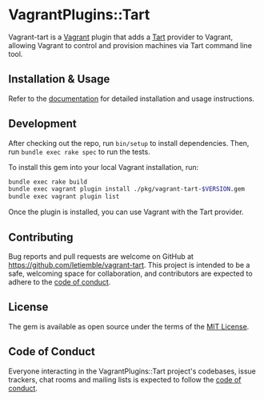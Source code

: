 # VagrantPlugins::Tart

Vagrant-tart is a [Vagrant](http://www.vagrantup.com) plugin that adds a
[Tart](https://tart.run/) provider to Vagrant, allowing Vagrant to
control and provision machines via Tart command line tool.

## Installation & Usage

Refer to the [documentation](https://letiemble.github.io/vagrant-tart/) for detailed installation and usage instructions.

## Development

After checking out the repo, run `bin/setup` to install dependencies.
Then, run `bundle exec rake spec` to run the tests.

To install this gem into your local Vagrant installation, run:

```bash
bundle exec rake build
bundle exec vagrant plugin install ./pkg/vagrant-tart-$VERSION.gem
bundle exec vagrant plugin list
```

Once the plugin is installed, you can use Vagrant with the Tart provider.

## Contributing

Bug reports and pull requests are welcome on GitHub at https://github.com/letiemble/vagrant-tart. This project is intended to be a safe, welcoming space for collaboration, and contributors are expected to adhere to the [code of conduct](https://github.com/letiemble/vagrant-tart/blob/main/CODE_OF_CONDUCT.md).

## License

The gem is available as open source under the terms of the [MIT License](https://opensource.org/licenses/MIT).

## Code of Conduct

Everyone interacting in the VagrantPlugins::Tart project's codebases, issue trackers, chat rooms and mailing lists is expected to follow the [code of conduct](https://github.com/letiemble/vagrant-tart/blob/main/CODE_OF_CONDUCT.md).
